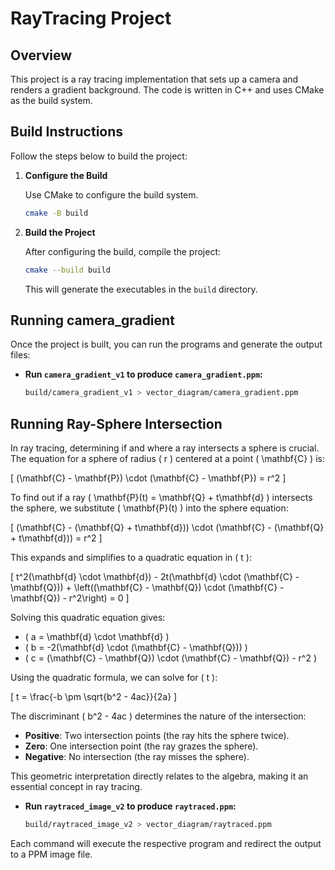 # RayTracing Project

## Overview

This project is a ray tracing implementation that sets up a camera and renders a gradient background. The code is written in C++ and uses CMake as the build system.

## Build Instructions

Follow the steps below to build the project:


1. **Configure the Build**

    Use CMake to configure the build system. 

    ```bash
    cmake -B build
    ```

2. **Build the Project**

    After configuring the build, compile the project: 

    ```bash
    cmake --build build
    ```

    This will generate the executables in the `build` directory.

## Running camera_gradient  

Once the project is built, you can run the programs and generate the output files:

- **Run `camera_gradient_v1` to produce `camera_gradient.ppm`:**

    ```bash
    build/camera_gradient_v1 > vector_diagram/camera_gradient.ppm
    ```


## Running Ray-Sphere Intersection

In ray tracing, determining if and where a ray intersects a sphere is crucial. The equation for a sphere of radius \( r \) centered at a point \( \mathbf{C} \) is:

\[
(\mathbf{C} - \mathbf{P}) \cdot (\mathbf{C} - \mathbf{P}) = r^2
\]

To find out if a ray \( \mathbf{P}(t) = \mathbf{Q} + t\mathbf{d} \) intersects the sphere, we substitute \( \mathbf{P}(t) \) into the sphere equation:

\[
(\mathbf{C} - (\mathbf{Q} + t\mathbf{d})) \cdot (\mathbf{C} - (\mathbf{Q} + t\mathbf{d})) = r^2
\]

This expands and simplifies to a quadratic equation in \( t \):

\[
t^2(\mathbf{d} \cdot \mathbf{d}) - 2t(\mathbf{d} \cdot (\mathbf{C} - \mathbf{Q})) + \left((\mathbf{C} - \mathbf{Q}) \cdot (\mathbf{C} - \mathbf{Q}) - r^2\right) = 0
\]

Solving this quadratic equation gives:

- \( a = \mathbf{d} \cdot \mathbf{d} \)
- \( b = -2(\mathbf{d} \cdot (\mathbf{C} - \mathbf{Q})) \)
- \( c = (\mathbf{C} - \mathbf{Q}) \cdot (\mathbf{C} - \mathbf{Q}) - r^2 \)

Using the quadratic formula, we can solve for \( t \):

\[
t = \frac{-b \pm \sqrt{b^2 - 4ac}}{2a}
\]

The discriminant \( b^2 - 4ac \) determines the nature of the intersection:

- **Positive**: Two intersection points (the ray hits the sphere twice).
- **Zero**: One intersection point (the ray grazes the sphere).
- **Negative**: No intersection (the ray misses the sphere).

This geometric interpretation directly relates to the algebra, making it an essential concept in ray tracing.


- **Run `raytraced_image_v2` to produce `raytraced.ppm`:**

    ```bash
    build/raytraced_image_v2 > vector_diagram/raytraced.ppm
    ```

Each command will execute the respective program and redirect the output to a PPM image file.

